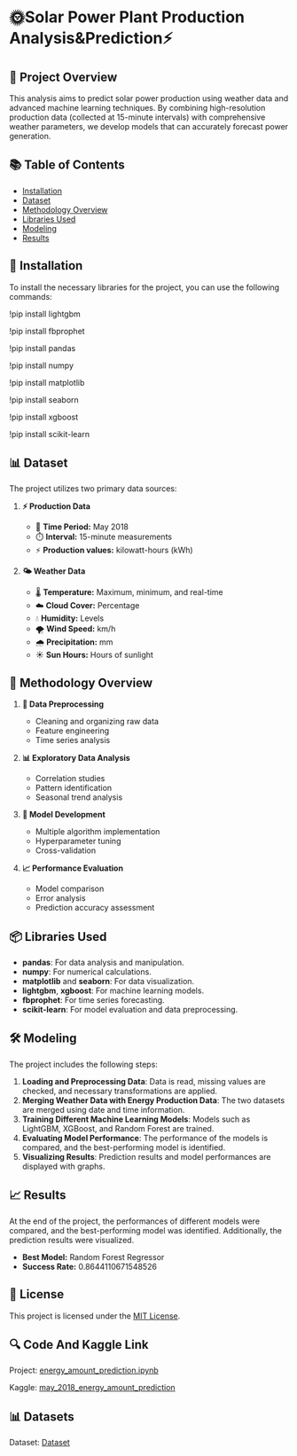 # 🌞Solar Power Plant Production Analysis&Prediction⚡

## 🎯 Project Overview

This analysis aims to predict solar power production using weather data and advanced machine learning techniques. By combining high-resolution production data (collected at 15-minute intervals) with comprehensive weather parameters, we develop models that can accurately forecast power generation.

## 📚 Table of Contents

- [Installation](#-installation)
- [Dataset](#-dataset)
- [Methodology Overview](#-methodology-overview)
- [Libraries Used](#-libraries-used)
- [Modeling](#%EF%B8%8F-modeling)
- [Results](#-results)

## 🚀 Installation

To install the necessary libraries for the project, you can use the following commands:

!pip install lightgbm

!pip install fbprophet

!pip install pandas

!pip install numpy

!pip install matplotlib

!pip install seaborn

!pip install xgboost

!pip install scikit-learn



## 📊 Dataset

The project utilizes two primary data sources:

1. **⚡ Production Data**
   - 📅 **Time Period:** May 2018
   - ⏱️ **Interval:** 15-minute measurements
   - ⚡ **Production values:** kilowatt-hours (kWh)

2. **🌤️ Weather Data**
   - 🌡️ **Temperature:** Maximum, minimum, and real-time
   - ☁️ **Cloud Cover:** Percentage
   - 💧 **Humidity:** Levels
   - 🌪️ **Wind Speed:** km/h
   - 🌧️ **Precipitation:** mm
   - ☀️ **Sun Hours:** Hours of sunlight
  
## 🔬 Methodology Overview
1. **🧹 Data Preprocessing**
   - Cleaning and organizing raw data
   - Feature engineering
   - Time series analysis

2. **📊 Exploratory Data Analysis**
   - Correlation studies
   - Pattern identification
   - Seasonal trend analysis

3. **🤖 Model Development**
   - Multiple algorithm implementation
   - Hyperparameter tuning
   - Cross-validation

4. **📈 Performance Evaluation**
   - Model comparison
   - Error analysis
   - Prediction accuracy assessment

## 📦 Libraries Used

- **pandas**: For data analysis and manipulation.
- **numpy**: For numerical calculations.
- **matplotlib** and **seaborn**: For data visualization.
- **lightgbm**, **xgboost**: For machine learning models.
- **fbprophet**: For time series forecasting.
- **scikit-learn**: For model evaluation and data preprocessing.

## 🛠️ Modeling

The project includes the following steps:

1. **Loading and Preprocessing Data**: Data is read, missing values are checked, and necessary transformations are applied.
2. **Merging Weather Data with Energy Production Data**: The two datasets are merged using date and time information.
3. **Training Different Machine Learning Models**: Models such as LightGBM, XGBoost, and Random Forest are trained.
4. **Evaluating Model Performance**: The performance of the models is compared, and the best-performing model is identified.
5. **Visualizing Results**: Prediction results and model performances are displayed with graphs.

## 📈 Results

At the end of the project, the performances of different models were compared, and the best-performing model was identified. Additionally, the prediction results were visualized.

- **Best Model:** Random Forest Regressor
- **Success Rate:** 0.8644110671548526


## 📄 License

This project is licensed under the [MIT License](LICENSE).

## 🔍 Code And Kaggle Link
Project: [energy_amount_prediction.ipynb](https://github.com/omerfarukyuce/Solar-Power-Plant-Electricity-Production-Amounts-May-2018-Prediction-Machine-Learning-/blob/main/energy_amount_prediction.ipynb)

Kaggle: [may_2018_energy_amount_prediction](https://www.kaggle.com/code/merfarukyce/may-2018-energy-amount-prediction)

## 📊 Datasets
Dataset: [Dataset](https://data.ibb.gov.tr/dataset/ikitelli-gunes-enerjisi-santrali-elektrik-uretim-miktarlari)
